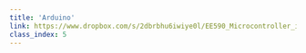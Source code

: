 ```yaml
---
title: 'Arduino'
link: https://www.dropbox.com/s/2dbrbhu6iwiye0l/EE590_Microcontroller_inprogress.pptx?dl=0
class_index: 5
---
```

